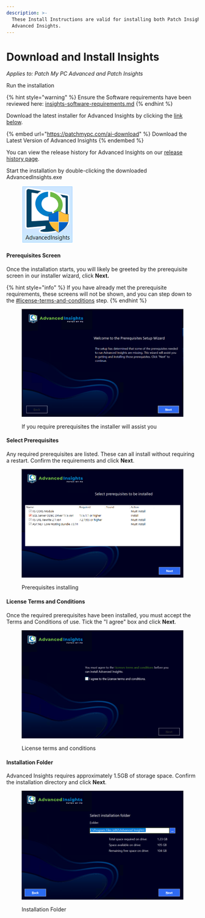 ```yaml
---
description: >-
  These Install Instructions are valid for installing both Patch Insights and
  Advanced Insights.
---
```


# Download and Install Insights

_Applies to: Patch My PC Advanced and Patch Insights_

Run the installation

{% hint style="warning" %}
Ensure the Software requirements have been reviewed here: [insights-software-requirements.md](../advanced-and-patch-insights-requirements-and-prerequisites/insights-software-requirements.md "mention")
{% endhint %}

Download the latest installer for Advanced Insights by clicking the [link below](https://api.patchmypc.com/downloads/exe/AdvancedInsights.exe).&#x20;

{% embed url="https://patchmypc.com/ai-download" %}
Download the Latest Version of Advanced Insights
{% endembed %}

You can view the release history for Advanced Insights on our [release history page](https://docs.patchmypc.com/release-history/advanced-insights-releases).

Start the installation by double-clicking the downloaded AdvancedInsights.exe

<figure><img src="../../_images/gitbook/image (1105).png" alt=""><figcaption></figcaption></figure>

#### Prerequisites Screen

Once the installation starts, you will likely be greeted by the prerequisite screen in our installer wizard, click **Next.**

{% hint style="info" %}
If you have already met the prerequisite requirements, these screens will not be shown, and you can step down to the [#license-terms-and-conditions](./#license-terms-and-conditions "mention") step.
{% endhint %}

<figure><img src="../../_images/gitbook/1 (1).png" alt=""><figcaption><p>If you require prerequisites the installer will assist you</p></figcaption></figure>

#### Select Prerequisites

Any required prerequisites are listed. These can all install without requiring a restart. Confirm the requirements and click **Next**.

<figure><img src="../../_images/gitbook/image (1295).png" alt=""><figcaption><p>Prerequisites installing</p></figcaption></figure>

#### License Terms and Conditions

Once the required prerequisites have been installed, you must accept the Terms and Conditions of use. Tick the "I agree" box and click **Next**.

<figure><img src="../../_images/gitbook/4 License Agreement (1).png" alt=""><figcaption><p>License terms and conditions</p></figcaption></figure>

#### Installation Folder

Advanced Insights requires approximately 1.5GB of storage space. Confirm the installation directory and click **Next**.

<figure><img src="../../_images/gitbook/5 Folder.png" alt=""><figcaption><p>Installation Folder</p></figcaption></figure>
